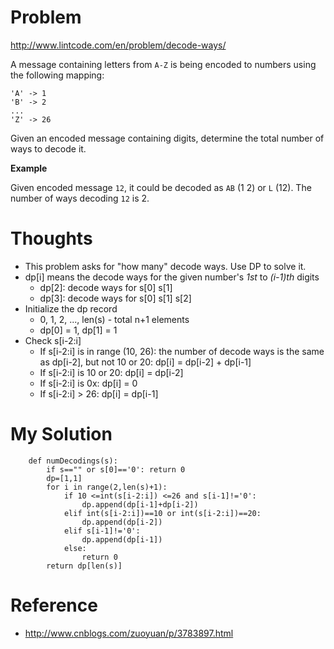 # Problem

http://www.lintcode.com/en/problem/decode-ways/

A message containing letters from ```A-Z``` is being encoded to numbers using the following mapping:

```
'A' -> 1
'B' -> 2
...
'Z' -> 26
```

Given an encoded message containing digits, determine the total number of ways to decode it.

**Example**

Given encoded message ```12```, it could be decoded as ```AB``` (1 2) or ```L``` (12). The number of ways decoding ```12``` is 2. 

# Thoughts

- This problem asks for "how many" decode ways. Use DP to solve it.
- dp[i] means the decode ways for the given number's *1st* to *(i-1)th* digits
  - dp[2]: decode ways for s[0] s[1]
  - dp[3]: decode ways for s[0] s[1] s[2]
- Initialize the dp record
  - 0, 1, 2, ..., len(s) - total n+1 elements
  - dp[0] = 1, dp[1] = 1
- Check s[i-2:i]
  - If s[i-2:i] is in range (10, 26): the number of decode ways is the same as dp[i-2], but not 10 or 20: dp[i] = dp[i-2] + dp[i-1]
  - If s[i-2:i] is 10 or 20: dp[i] = dp[i-2]
  - If s[i-2:i] is 0x: dp[i] = 0
  - If s[i-2:i] > 26: dp[i] = dp[i-1]

# My Solution

```
    def numDecodings(s):
        if s=="" or s[0]=='0': return 0
        dp=[1,1]
        for i in range(2,len(s)+1):
            if 10 <=int(s[i-2:i]) <=26 and s[i-1]!='0':
                dp.append(dp[i-1]+dp[i-2])
            elif int(s[i-2:i])==10 or int(s[i-2:i])==20:
                dp.append(dp[i-2])
            elif s[i-1]!='0':
                dp.append(dp[i-1])
            else:
                return 0
        return dp[len(s)]
```

# Reference

- http://www.cnblogs.com/zuoyuan/p/3783897.html
